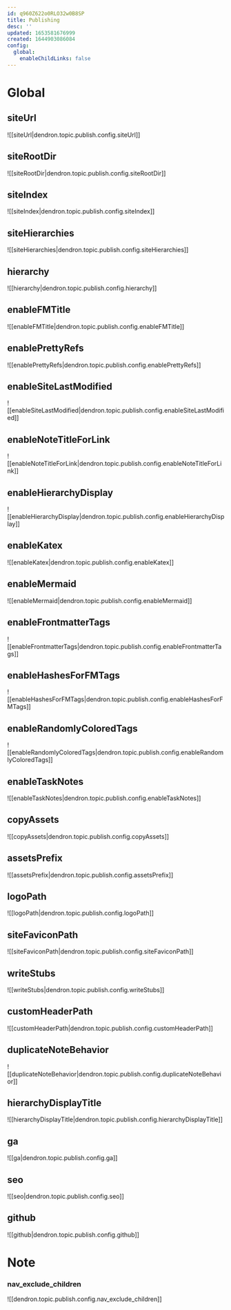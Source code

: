 ```yaml
---
id: q960Z622o0RLO32w0B8SP
title: Publishing
desc: ''
updated: 1653581676999
created: 1644903086084
config:
  global:
    enableChildLinks: false
---
```


# Global

## siteUrl
![[siteUrl|dendron.topic.publish.config.siteUrl]]

## siteRootDir
![[siteRootDir|dendron.topic.publish.config.siteRootDir]]

## siteIndex
![[siteIndex|dendron.topic.publish.config.siteIndex]]

## siteHierarchies
![[siteHierarchies|dendron.topic.publish.config.siteHierarchies]]

## hierarchy
![[hierarchy|dendron.topic.publish.config.hierarchy]]

## enableFMTitle
![[enableFMTitle|dendron.topic.publish.config.enableFMTitle]]

## enablePrettyRefs
![[enablePrettyRefs|dendron.topic.publish.config.enablePrettyRefs]]

## enableSiteLastModified
![[enableSiteLastModified|dendron.topic.publish.config.enableSiteLastModified]]

## enableNoteTitleForLink
![[enableNoteTitleForLink|dendron.topic.publish.config.enableNoteTitleForLink]]

## enableHierarchyDisplay
![[enableHierarchyDisplay|dendron.topic.publish.config.enableHierarchyDisplay]]

## enableKatex
![[enableKatex|dendron.topic.publish.config.enableKatex]]

## enableMermaid
![[enableMermaid|dendron.topic.publish.config.enableMermaid]]

## enableFrontmatterTags
![[enableFrontmatterTags|dendron.topic.publish.config.enableFrontmatterTags]]

## enableHashesForFMTags
![[enableHashesForFMTags|dendron.topic.publish.config.enableHashesForFMTags]]

## enableRandomlyColoredTags
![[enableRandomlyColoredTags|dendron.topic.publish.config.enableRandomlyColoredTags]]

## enableTaskNotes
![[enableTaskNotes|dendron.topic.publish.config.enableTaskNotes]]

## copyAssets
![[copyAssets|dendron.topic.publish.config.copyAssets]]

## assetsPrefix
![[assetsPrefix|dendron.topic.publish.config.assetsPrefix]]

## logoPath
![[logoPath|dendron.topic.publish.config.logoPath]]

## siteFaviconPath
![[siteFaviconPath|dendron.topic.publish.config.siteFaviconPath]]

## writeStubs
![[writeStubs|dendron.topic.publish.config.writeStubs]]

## customHeaderPath
![[customHeaderPath|dendron.topic.publish.config.customHeaderPath]]

## duplicateNoteBehavior
![[duplicateNoteBehavior|dendron.topic.publish.config.duplicateNoteBehavior]]

## hierarchyDisplayTitle
![[hierarchyDisplayTitle|dendron.topic.publish.config.hierarchyDisplayTitle]]

## ga
![[ga|dendron.topic.publish.config.ga]]

## seo
![[seo|dendron.topic.publish.config.seo]]

## github
![[github|dendron.topic.publish.config.github]]

# Note 

### nav_exclude_children
![[dendron.topic.publish.config.nav_exclude_children]]
